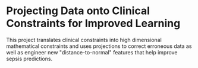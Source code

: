# Projecting Data onto Clinical Constraints for Improved Learning

This project translates clinical constraints into high dimensional mathematical constraints and uses projections to correct erroneous data as well as engineer new "distance-to-normal" features that help improve sepsis predictions.
